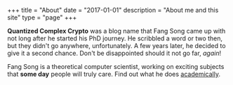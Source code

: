 +++
title = "About"
date = "2017-01-01"
description = "About me and this site"
type = "page"
+++

**Quantized Complex Crypto** was a blog name that Fang Song came up
  with not long after he started his PhD journey. He scribbled a word
  or two then, but they didn't go anywhere, unfortunately. A few years
  later, he decided to give it a second chance. Don't be disappointed
  should it not go far, *again*!

Fang Song is a theoretical computer scientist, working on exciting
subjects that **some day** people will truly care. Find out what he
does [academically](http://www.fangsong.info). 

<!--Subscribe via RSS <a href="{{ .Site.RSSLink }}" type="application/rss+xml" target="_blank" title="RSS"><i class="fa fa-rss fa-fw"></i></a>.-->
